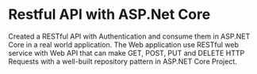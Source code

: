 # Restful API with ASP.Net Core
Created a RESTful API with Authentication and consume them in ASP.NET Core in a real world application. The Web application use RESTful web service with Web API that can make GET, POST, PUT and DELETE HTTP Requests with a well-built repository pattern in ASP.NET Core Project.
